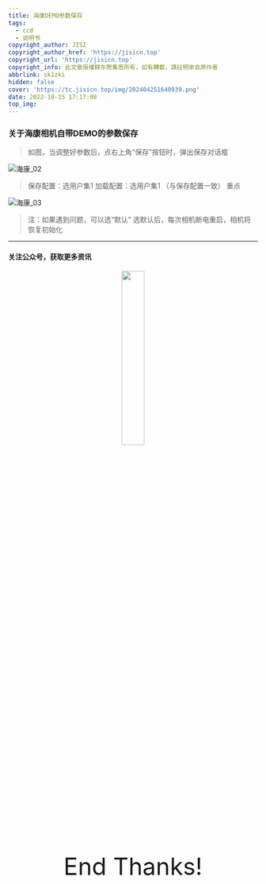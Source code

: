 ```yaml
---
title: 海康DEMO参数保存
tags:
  - ccd
  - 说明书
copyright_author: JISI
copyright_author_href: 'https://jisicn.top'
copyright_url: 'https://jisicn.top'
copyright_info: 此文章版權歸东莞集思所有，如有轉載，請註明來自原作者
abbrlink: sk1zki
hidden: false
cover: 'https://tc.jisicn.top/img/202404251640939.png'
date: 2022-10-15 17:17:08
top_img:
---
```


### 关于海康相机自带DEMO的参数保存

> 如图，当调整好参数后，点右上角“保存”按钮时，弹出保存对话框

![海康_02](https://tc.jisicn.top/img/202404251640499.png)



> 保存配置：选用户集1 
> 加载配置：选用户集1 （与保存配置一致）
> 重点

![海康_03](https://tc.jisicn.top/img/202404251641007.png)

> 注：如果遇到问题，可以选“默认”
> 	选默认后，每次相机断电重启，相机将恢复初始化


---

  #### 关注公众号，获取更多资讯

<div align="center">
    <img src="https://tc.jisicn.top/img/202404251607047.png" width="30%" height="30%"></img>
</div>



<div align='center' ><font size='50'>End Thanks!</font></div>
